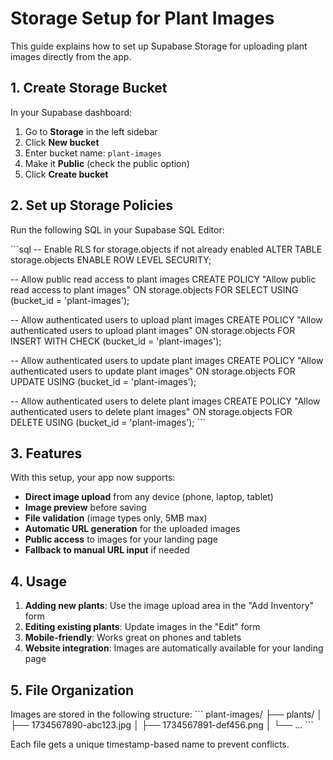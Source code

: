 # Storage Setup for Plant Images

This guide explains how to set up Supabase Storage for uploading plant images directly from the app.

## 1. Create Storage Bucket

In your Supabase dashboard:

1. Go to **Storage** in the left sidebar
2. Click **New bucket**
3. Enter bucket name: `plant-images`
4. Make it **Public** (check the public option)
5. Click **Create bucket**

## 2. Set up Storage Policies

Run the following SQL in your Supabase SQL Editor:

\`\`\`sql
-- Enable RLS for storage.objects if not already enabled
ALTER TABLE storage.objects ENABLE ROW LEVEL SECURITY;

-- Allow public read access to plant images
CREATE POLICY "Allow public read access to plant images" ON storage.objects
FOR SELECT USING (bucket_id = 'plant-images');

-- Allow authenticated users to upload plant images
CREATE POLICY "Allow authenticated users to upload plant images" ON storage.objects
FOR INSERT WITH CHECK (bucket_id = 'plant-images');

-- Allow authenticated users to update plant images
CREATE POLICY "Allow authenticated users to update plant images" ON storage.objects
FOR UPDATE USING (bucket_id = 'plant-images');

-- Allow authenticated users to delete plant images
CREATE POLICY "Allow authenticated users to delete plant images" ON storage.objects
FOR DELETE USING (bucket_id = 'plant-images');
\`\`\`

## 3. Features

With this setup, your app now supports:

- **Direct image upload** from any device (phone, laptop, tablet)
- **Image preview** before saving
- **File validation** (image types only, 5MB max)
- **Automatic URL generation** for the uploaded images
- **Public access** to images for your landing page
- **Fallback to manual URL input** if needed

## 4. Usage

1. **Adding new plants**: Use the image upload area in the "Add Inventory" form
2. **Editing existing plants**: Update images in the "Edit" form
3. **Mobile-friendly**: Works great on phones and tablets
4. **Website integration**: Images are automatically available for your landing page

## 5. File Organization

Images are stored in the following structure:
\`\`\`
plant-images/
├── plants/
│   ├── 1734567890-abc123.jpg
│   ├── 1734567891-def456.png
│   └── ...
\`\`\`

Each file gets a unique timestamp-based name to prevent conflicts.
